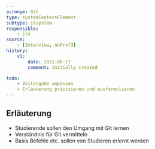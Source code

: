 ```yaml
---
acronym: Git
type: systemContextElement
subtype: itsystem
responsible:
    - jlü
source:
    - [Interview, nnProf3]
history:
    v1:
        date: 2021-06-17
        comment: initially created

todo:
    - Zeitangabe anpassen 
    - Erläuterung präzisieren und ausformulieren
---
```


## Erläuterung

* Studierende sollen den Umgang mit Git lernen
* Verständnis für Git vermitteln  
* Basis Befehle etc. sollen von Studieren erlernt werden
